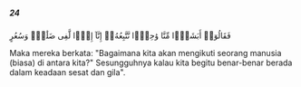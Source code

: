 ##### 24

<span class="ayah">فَقَالُوٓا۟ أَبَشَرًۭا مِّنَّا وَٰحِدًۭا نَّتَّبِعُهُۥٓ إِنَّآ إِذًۭا لَّفِى ضَلَٰلٍۢ وَسُعُرٍ</span>

<span class="ayah_translation">Maka mereka berkata: "Bagaimana kita akan mengikuti seorang manusia (biasa) di antara kita?" Sesungguhnya kalau kita begitu benar-benar berada dalam keadaan sesat dan gila".</span>
